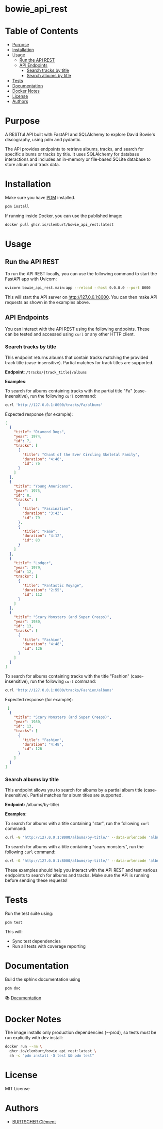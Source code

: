 # bowie_api_rest
# Table of Contents
- [Purpose](#purpose)
- [Installation](#installation)
- [Usage](#usage)
  - [Run the API REST](#run-the-api-rest)
  - [API Endpoints](#api-endpoints)
    - [Search tracks by title](#search-tracks-by-title)
    - [Search albums by title](#search-albums-by-title)
- [Tests](#tests)
- [Documentation](#documentation)
- [Docker Notes](#docker-notes)
- [License](#license)
- [Authors](#authors)

# Purpose
A RESTful API built with FastAPI and SQLAlchemy to explore David Bowie's discography, using pdm and pydantic.

The API provides endpoints to retrieve albums, tracks, and search for specific albums or tracks by title. It uses SQLAlchemy for database interactions and includes an in-memory or file-based SQLite database to store album and track data.

# Installation
Make sure you have [PDM](https://pdm.fming.dev/) installed.

```bash
pdm install
```

If running inside Docker, you can use the published image:

```bash
docker pull ghcr.io/clemburt/bowie_api_rest:latest
```

# Usage
## Run the API REST
To run the API REST locally, you can use the following command to start the FastAPI app with Uvicorn:

```bash
uvicorn bowie_api_rest.main:app --reload --host 0.0.0.0 --port 8000
```

This will start the API server on http://127.0.0.1:8000. You can then make API requests as shown in the examples above.

## API Endpoints
You can interact with the API REST using the following endpoints. These can be tested and accessed using `curl` or any other HTTP client.

### Search tracks by title
This endpoint returns albums that contain tracks matching the provided track title (case-insensitive). Partial matches for track titles are supported.

**Endpoint**: `/tracks/{track_title}/albums`

**Examples**:

To search for albums containing tracks with the partial title "Fa" (case-insensitive), run the following `curl` command:

```bash
curl 'http://127.0.0.1:8000/tracks/Fa/albums'
```

Expected response (for example):

```json
[
  {
    "title": "Diamond Dogs",
    "year": 1974,
    "id": 7,
    "tracks": [
      {
        "title": "Chant of the Ever Circling Skeletal Family",
        "duration": "4:46",
        "id": 76
      }
    ]
  },
  {
    "title": "Young Americans",
    "year": 1975,
    "id": 8,
    "tracks": [
      {
        "title": "Fascination",
        "duration": "3:43",
        "id": 79
      },
      {
        "title": "Fame",
        "duration": "4:12",
        "id": 83
      }
    ]
  },
  {
    "title": "Lodger",
    "year": 1979,
    "id": 12,
    "tracks": [
      {
        "title": "Fantastic Voyage",
        "duration": "2:55",
        "id": 112
      }
    ]
  },
  {
    "title": "Scary Monsters (and Super Creeps)",
    "year": 1980,
    "id": 13,
    "tracks": [
      {
        "title": "Fashion",
        "duration": "4:48",
        "id": 126
      }
    ]
  }
]
```

To search for albums containing tracks with the title "Fashion" (case-insensitive), run the following `curl` command:

```bash
curl 'http://127.0.0.1:8000/tracks/Fashion/albums'

```

Expected response (for example):

```json
 [
  {
    "title": "Scary Monsters (and Super Creeps)",
    "year": 1980,
    "id": 13,
    "tracks": [
      {
        "title": "Fashion",
        "duration": "4:48",
        "id": 126
      }
    ]
  }
]
```

### Search albums by title
This endpoint allows you to search for albums by a partial album title (case-insensitive). Partial matches for album titles are supported.

**Endpoint:** /albums/by-title/

**Examples:**

To search for albums with a title containing "star", run the following `curl` command:

```bash
curl -G 'http://127.0.0.1:8000/albums/by-title/' --data-urlencode 'album_title=star'
```

To search for albums with a title containing "scary monsters", run the following `curl` command:

```bash
curl -G 'http://127.0.0.1:8000/albums/by-title/' --data-urlencode 'album_title=scary monsters'
```

These examples should help you interact with the API REST and test various endpoints to search for albums and tracks. Make sure the API is running before sending these requests!

# Tests
Run the test suite using:
```bash
pdm test
```

This will:
- Sync test dependencies
- Run all tests with coverage reporting

# Documentation
Build the sphinx documentation using
```bash
pdm doc
```

📚 [Documentation](https://clemburt.github.io/bowie_api_rest/)

# Docker Notes
The image installs only production dependencies (--prod), so tests must be run explicitly with dev install:

```bash
docker run --rm \
  ghcr.io/clemburt/bowie_api_rest:latest \
  sh -c "pdm install -G test && pdm test"
```

# License
MIT License

# Authors
- [BURTSCHER Clément](https://github.com/clemburt)